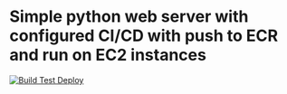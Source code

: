 # Simple python web server with configured CI/CD with push to ECR and run on EC2 instances
[![Build Test Deploy](https://github.com/vladelleus/cicd-test/actions/workflows/docker-image.yml/badge.svg?branch=main&event=push)](https://github.com/vladelleus/cicd-test/actions/workflows/docker-image.yml)
